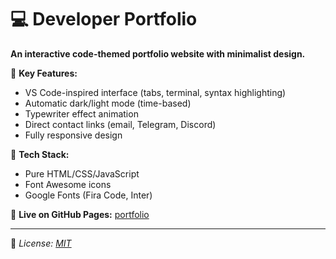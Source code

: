 # 💻 Developer Portfolio 

**An interactive code-themed portfolio website with minimalist design.**

🔹 **Key Features:**  
- VS Code-inspired interface (tabs, terminal, syntax highlighting)  
- Automatic dark/light mode (time-based)  
- Typewriter effect animation  
- Direct contact links (email, Telegram, Discord)  
- Fully responsive design  

🔹 **Tech Stack:**  
- Pure HTML/CSS/JavaScript  
- Font Awesome icons  
- Google Fonts (Fira Code, Inter)  

🚀 **Live on GitHub Pages:** [portfolio](https://lexkreyn.github.io/portfolio)  

---

📜 *License: [MIT](LICENSE)*  
